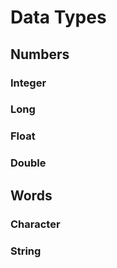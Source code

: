 # Data Types

## Numbers
### Integer
### Long
### Float
### Double

## Words
### Character
### String